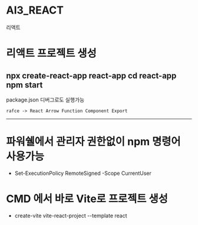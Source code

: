# AI3_REACT
리액트
# 리액트 프로젝트 생성
npx create-react-app react-app
cd react-app
npm start
---
package.json 디버그로도 실행가능

```
rafce -> React Arrow Function Component Export
```
---
# 파워쉘에서 관리자 권한없이 npm 명령어 사용가능
- Set-ExecutionPolicy RemoteSigned -Scope CurrentUser

# CMD 에서 바로 Vite로 프로젝트 생성
- create-vite vite-react-project --template react